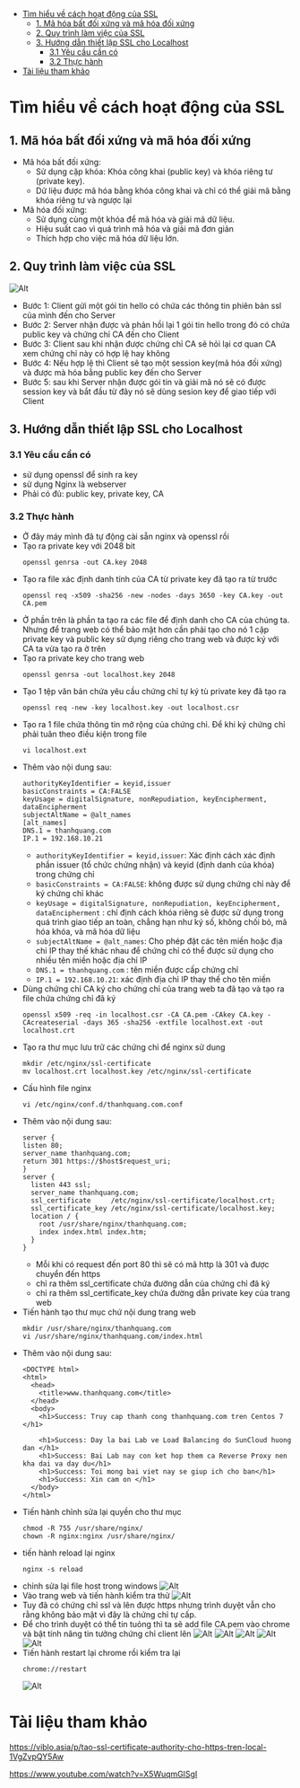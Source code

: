 - [Tìm hiểu về cách hoạt động của SSL](#tìm-hiểu-về-cách-hoạt-động-của-ssl)
  - [1. Mã hóa bất đối xứng  và mã hóa đối xứng](#1-mã-hóa-bất-đối-xứng--và-mã-hóa-đối-xứng)
  - [2. Quy trình làm việc của SSL](#2-quy-trình-làm-việc-của-ssl)
  - [3. Hướng dẫn thiết lập SSL cho Localhost](#3-hướng-dẫn-thiết-lập-ssl-cho-localhost)
    - [3.1 Yêu cầu cần có](#31-yêu-cầu-cần-có)
    - [3.2 Thực hành](#32-thực-hành)
- [Tài liệu tham khảo](#tài-liệu-tham-khảo)
# Tìm hiểu về cách hoạt động của SSL
## 1. Mã hóa bất đối xứng  và mã hóa đối xứng
- Mã hóa bất đối xứng:
  - Sử dụng cặp khóa: Khóa công khai (public key) và khóa riêng tư (private key).
  - Dữ liệu được mã hóa bằng khóa công khai và chỉ có thể giải mã bằng khóa riêng tư và ngược lại
- Mã hóa đối xứng:
  - Sử dụng cùng một khóa để mã hóa và giải mã dữ liệu.
  - Hiệu suất cao vì quá trình mã hóa và giải mã đơn giản
  - Thích hợp cho việc mã hóa dữ liệu lớn.
## 2. Quy trình làm việc của SSL
![Alt](/thuctap/anh/Screenshot_736.png)
-  Bước 1: Client gửi một gói tin hello có chứa các thông tin phiên bản ssl của mình đến cho Server
- Bước 2: Server nhận được và phản hồi lại 1 gói tin hello trong đó có chứa public key và chứng chỉ CA đến cho Client
- Bước 3: Client sau khi nhận được chứng chỉ CA sẽ hỏi lại cơ quan CA xem chứng chỉ này có hợp lệ hay không
- Bước 4: Nếu hợp lệ thì Client sẽ tạo một session key(mã hóa đối xứng) và được mà hóa bằng public key đến cho Server
- Bước 5: sau khi Server nhận được gói tin và giải mã nó sẽ có được session key và bắt đầu từ đây nó sẽ dùng sesion key để giao tiếp với Client
## 3. Hướng dẫn thiết lập SSL cho Localhost
### 3.1 Yêu cầu cần có
- sử dụng openssl để sinh ra key
- sử dụng Nginx là webserver
- Phải có đủ: public key, private key, CA
### 3.2 Thực hành
- Ở đây máy mình đã tự động cài sẵn nginx và openssl rồi
- Tạo ra private key với 2048 bit
  ```
  openssl genrsa -out CA.key 2048
  ```
- Tạo ra file xác định danh tính của CA từ private key đã tạo ra từ trước
  ```
  openssl req -x509 -sha256 -new -nodes -days 3650 -key CA.key -out CA.pem
  ```
- Ở phần trên là phần ta tạo ra các file để định danh cho CA của chúng ta. Nhưng để trang web có thể bảo mật hơn cần phải tạo cho nó 1 cặp private key và public key sử dụng riêng cho trang web và được ký với CA ta vừa tạo ra ở trên
- Tạo ra private key cho trang web
  ```
  openssl genrsa -out localhost.key 2048
  ```
- Tạo 1 tệp văn bản chứa yêu cầu chứng chỉ tự ký tù private key đã tạo ra
  ```
  openssl req -new -key localhost.key -out localhost.csr
  ```
- Tạo ra 1 file chứa thông tin mở rộng của chứng chỉ. Để khi ký chứng chỉ phải tuân theo điều kiện trong file
  ```
  vi localhost.ext
  ```
- Thêm vào nội dung sau:
  ```
  authorityKeyIdentifier = keyid,issuer
  basicConstraints = CA:FALSE
  keyUsage = digitalSignature, nonRepudiation, keyEncipherment, dataEncipherment
  subjectAltName = @alt_names
  [alt_names]
  DNS.1 = thanhquang.com
  IP.1 = 192.168.10.21
  ```
  - `authorityKeyIdentifier = keyid,issuer`: Xác định cách xác định phần issuer (tổ chức chứng nhận) và keyid (định danh của khóa) trong chứng chỉ 
  - `basicConstraints = CA:FALSE`: không được sử dụng chứng chỉ này để ký chứng chỉ khác
  - `keyUsage = digitalSignature, nonRepudiation, keyEncipherment, dataEncipherment` : chỉ định cách khóa riêng sẽ được sử dụng trong quá trình giao tiếp an toàn, chẳng hạn như ký số, không chối bỏ, mã hóa khóa, và mã hóa dữ liệu
  - `subjectAltName = @alt_names`: Cho phép đặt các tên miền hoặc địa chỉ IP thay thế khác nhau để chứng chỉ có thể được sử dụng cho nhiều tên miền hoặc địa chỉ IP
  - `DNS.1 = thanhquang.com` : tên miền được cấp chứng chỉ
  - `IP.1 = 192.168.10.21`: xác định địa chỉ IP thay thế cho tên miền
- Dùng chứng chỉ CA ký cho chứng chỉ của trang web ta đã tạo và tạo ra file chứa chứng chỉ đã ký
  ```
  openssl x509 -req -in localhost.csr -CA CA.pem -CAkey CA.key -CAcreateserial -days 365 -sha256 -extfile localhost.ext -out localhost.crt
  ```
- Tạo ra thư mục lưu trữ các chứng chỉ để nginx sử dung
  ```
  mkdir /etc/nginx/ssl-certificate
  mv localhost.crt localhost.key /etc/nginx/ssl-certificate
  ```
- Cấu hình file nginx
  ```
  vi /etc/nginx/conf.d/thanhquang.com.conf
  ```
- Thêm vào nội dung sau:
  ```
  server {
  listen 80;
  server_name thanhquang.com;
  return 301 https://$host$request_uri;
  }
  server {
    listen 443 ssl;
    server_name thanhquang.com;
    ssl_certificate     /etc/nginx/ssl-certificate/localhost.crt;
    ssl_certificate_key /etc/nginx/ssl-certificate/localhost.key;
    location / {
      root /usr/share/nginx/thanhquang.com;
      index index.html index.htm;
    }
  }
  ```
  - Mỗi khi có request đến port 80 thì sẽ có mã http là 301 và được chuyển đến https
  - chỉ ra thêm ssl_certificate chứa đường dẫn của chứng chỉ đã ký
  - chỉ ra thêm ssl_certificate_key chứa đường dẫn private key của trang web
- Tiến hành tạo thư mục chứ nội dung trang web
  ```
  mkdir /usr/share/nginx/thanhquang.com
  vi /usr/share/nginx/thanhquang.com/index.html
  ```
- Thêm vào nội dung sau:
  ```
  <DOCTYPE html>
  <html>
    <head>
      <title>www.thanhquang.com</title>
    </head>
    <body>
      <h1>Success: Truy cap thanh cong thanhquang.com tren Centos 7 </h1>

      <h1>Success: Day la bai Lab ve Load Balancing do SunCloud huong dan </h1>
      <h1>Success: Bai Lab nay con ket hop them ca Reverse Proxy nen kha dai va day du</h1>
      <h1>Success: Toi mong bai viet nay se giup ich cho ban</h1>
      <h1>Success: Xin cam on </h1>
    </body>
  </html>
  ```
- Tiến hành chỉnh sửa lại quyền cho thư mục
  ```
  chmod -R 755 /usr/share/nginx/
  chown -R nginx:nginx /usr/share/nginx/
  ```
- tiến hành reload lại nginx
  ```
  nginx -s reload
  ```
- chỉnh sửa lại file host trong windows
  ![Alt](/thuctap/anh/Screenshot_738.png)
- Vào trang web và tiến hành kiểm tra thử
  ![Alt](/thuctap/anh/Screenshot_737.png)
- Tuy đã có chứng chỉ ssl và lên được https nhưng trình duyệt vẫn cho rằng không bảo mật vì đây là chứng chỉ tự cấp.
- Để cho trình duyệt có thể tin tuỏng thì ta sẽ add file CA.pem vào chrome và bật tính năng tin tưởng chứng chỉ client lên
  ![Alt](/thuctap/anh/Screenshot_739.png)
  ![Alt](/thuctap/anh/Screenshot_740.png)
  ![Alt](/thuctap/anh/Screenshot_741.png)
  ![Alt](/thuctap/anh/Screenshot_742.png)
  ![Alt](/thuctap/anh/Screenshot_743.png)
- Tiến hành restart lại chrome rồi kiểm tra lại
  ```
  chrome://restart
  ```
  ![Alt](/thuctap/anh/Screenshot_744.png)
# Tài liệu tham khảo
https://viblo.asia/p/tao-ssl-certificate-authority-cho-https-tren-local-1VgZvpQY5Aw

https://www.youtube.com/watch?v=X5WuqmGlSgI